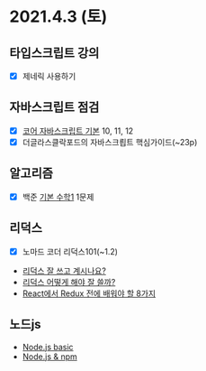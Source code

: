 # 2021.4.3 (토)

## 타입스크립트 강의

- [x] 제네릭 사용하기

## 자바스크립트 점검

- [x] [코어 자바스크립트 기본](https://ko.javascript.info/first-steps) 10, 11, 12
- [x] 더글라스클락포드의 자바스크릡트 핵심가이드(~23p)

## 알고리즘

- [x] 백준 [기본 수학1](https://www.acmicpc.net/step/8) 1문제

## 리덕스

- [x] 노마드 코더 리덕스101(~1.2)
- [리덕스 잘 쓰고 계시나요?](https://ridicorp.com/story/how-to-use-redux-in-ridi/)
- [리덕스 어떻게 해야 잘 쓸까?](https://ridicorp.com/story/how-to-use-redux-in-ridi)
- [React에서 Redux 전에 배워야 할 8가지](https://edykim.com/ko/post/learn-react-before-using-redux/)

## 노드js

- [Node.js basic](https://poiemaweb.com/nodejs-basics)
- [Node.js & npm](https://poiemaweb.com/nodejs-npm)
